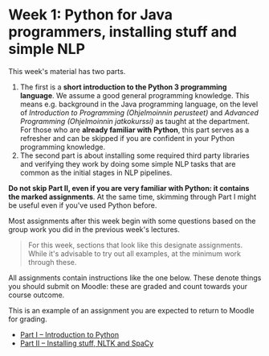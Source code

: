 # Week 1: Python for Java programmers, installing stuff and simple NLP

This week's material has two parts.
1. The first is a **short introduction to the Python 3 programming language**.
   We assume a good general programming knowledge.
   This means e.g. background in the Java programming language,
   on the level of *Introduction to Programming (Ohjelmoinnin perusteet)*
   and *Advanced Programming (Ohjelmoinnin jatkokurssi)*
   as taught at the department.
   For those who are **already familiar with Python**, this part serves
   as a refresher and can be skipped if you are confident in your Python
   programming knowledge.
2. The second part is about installing some required third party
   libraries and verifying they work by doing some simple NLP
   tasks that are common as the initial stages in NLP pipelines.

**Do not skip Part II, even if you are very familiar with Python:
it contains the marked assignments**.
At the same time, skimming through Part I might be useful
even if you've used Python before.

Most assignments after this week begin with some questions based on the
group work you did in the previous week's lectures.

> For this week, sections that look like this designate assignments. While it's advisable to try out all examples, at the minimum work through these.

All assignments contain instructions like the one below.
These denote things you should submit on Moodle: these are graded and
count towards your course outcome.

<div class="submit">This is an example of an assignment you are expected to return to Moodle for grading.</div>


 - [Part I – Introduction to Python](part1/)
 - [Part II – Installing stuff, NLTK and SpaCy](part2/)
